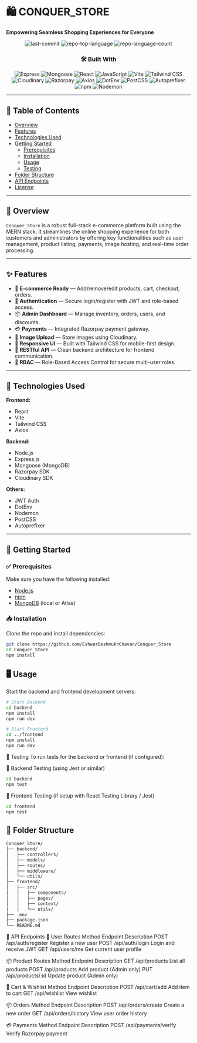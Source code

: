 # 🛍️ CONQUER_STORE

**Empowering Seamless Shopping Experiences for Everyone**

<div align="center">

![last-commit](https://img.shields.io/github/last-commit/EshwarDeshmukhChavan/Conquer_Store?style=flat&logo=git&logoColor=white&color=0080ff)
![repo-top-language](https://img.shields.io/github/languages/top/EshwarDeshmukhChavan/Conquer_Store?style=flat&color=0080ff)
![repo-language-count](https://img.shields.io/github/languages/count/EshwarDeshmukhChavan/Conquer_Store?style=flat&color=0080ff)

### 🛠️ Built With

![Express](https://img.shields.io/badge/Express-000000.svg?style=flat&logo=Express&logoColor=white)
![Mongoose](https://img.shields.io/badge/Mongoose-F04D35.svg?style=flat&logo=Mongoose&logoColor=white)
![React](https://img.shields.io/badge/React-61DAFB.svg?style=flat&logo=React&logoColor=black)
![JavaScript](https://img.shields.io/badge/JavaScript-F7DF1E.svg?style=flat&logo=JavaScript&logoColor=black)
![Vite](https://img.shields.io/badge/Vite-646CFF.svg?style=flat&logo=Vite&logoColor=white)
![Tailwind CSS](https://img.shields.io/badge/TailwindCSS-06B6D4.svg?style=flat&logo=tailwindcss&logoColor=white)
![Cloudinary](https://img.shields.io/badge/Cloudinary-3448C5.svg?style=flat&logo=Cloudinary&logoColor=white)
![Razorpay](https://img.shields.io/badge/Razorpay-0C2451.svg?style=flat&logo=Razorpay&logoColor=white)
![Axios](https://img.shields.io/badge/Axios-5A29E4.svg?style=flat&logo=Axios&logoColor=white)
![DotEnv](https://img.shields.io/badge/.ENV-ECD53F.svg?style=flat&logo=dotenv&logoColor=black)
![PostCSS](https://img.shields.io/badge/PostCSS-DD3A0A.svg?style=flat&logo=PostCSS&logoColor=white)
![Autoprefixer](https://img.shields.io/badge/Autoprefixer-DD3735.svg?style=flat&logo=Autoprefixer&logoColor=white)
![npm](https://img.shields.io/badge/npm-CB3837.svg?style=flat&logo=npm&logoColor=white)
![Nodemon](https://img.shields.io/badge/Nodemon-76D04B.svg?style=flat&logo=Nodemon&logoColor=white)

</div>

---

## 📑 Table of Contents

- [Overview](#overview)
- [Features](#features)
- [Technologies Used](#technologies-used)
- [Getting Started](#getting-started)
  - [Prerequisites](#prerequisites)
  - [Installation](#installation)
  - [Usage](#usage)
  - [Testing](#testing)
- [Folder Structure](#folder-structure)
- [API Endpoints](#api-endpoints)
- [License](#license)

---

## 🧾 Overview

`Conquer_Store` is a robust full-stack e-commerce platform built using the MERN stack. It streamlines the online shopping experience for both customers and administrators by offering key functionalities such as user management, product listing, payments, image hosting, and real-time order processing.

---

## ✨ Features

- 🛒 **E-commerce Ready** — Add/remove/edit products, cart, checkout, orders.
- 👤 **Authentication** — Secure login/register with JWT and role-based access.
- 📦 **Admin Dashboard** — Manage inventory, orders, users, and discounts.
- 💳 **Payments** — Integrated Razorpay payment gateway.
- 🌁 **Image Upload** — Store images using Cloudinary.
- 📱 **Responsive UI** — Built with Tailwind CSS for mobile-first design.
- 🧠 **RESTful API** — Clean backend architecture for frontend communication.
- 🔐 **RBAC** — Role-Based Access Control for secure multi-user roles.

---

## 🚀 Technologies Used

**Frontend:**
- React
- Vite
- Tailwind CSS
- Axios

**Backend:**
- Node.js
- Express.js
- Mongoose (MongoDB)
- Razorpay SDK
- Cloudinary SDK

**Others:**
- JWT Auth
- DotEnv
- Nodemon
- PostCSS
- Autoprefixer

---

## 🧰 Getting Started

### ✅ Prerequisites

Make sure you have the following installed:
- [Node.js](https://nodejs.org/)
- [npm](https://www.npmjs.com/)
- [MongoDB](https://www.mongodb.com/) (local or Atlas)

### 📥 Installation

Clone the repo and install dependencies:

```bash
git clone https://github.com/EshwarDeshmukhChavan/Conquer_Store
cd Conquer_Store
npm install
```

## 🖥️ Usage

Start the backend and frontend development servers:

```bash
# Start Backend
cd backend
npm install
npm run dev

# Start Frontend
cd ../frontend
npm install
npm run dev
```

🧪 Testing
To run tests for the backend or frontend (if configured):

🔹 Backend Testing (using Jest or similar)
```bash
cd backend
npm test
```
🔹 Frontend Testing (if setup with React Testing Library / Jest)
```bash
cd frontend
npm test
```

## 📂 Folder Structure

```bash
Conquer_Store/
├── backend/
│   ├── controllers/
│   ├── models/
│   ├── routes/
│   ├── middleware/
│   └── utils/
├── frontend/
│   ├── src/
│   │   ├── components/
│   │   ├── pages/
│   │   ├── context/
│   │   └── utils/
├── .env
├── package.json
└── README.md
```

🔌 API Endpoints
👤 User Routes
Method	Endpoint	Description
POST	/api/auth/register	Register a new user
POST	/api/auth/login	Login and receive JWT
GET	/api/users/me	Get current user profile

📦 Product Routes
Method	Endpoint	Description
GET	/api/products	List all products
POST	/api/products	Add product (Admin only)
PUT	/api/products/:id	Update product (Admin only)

🛒 Cart & Wishlist
Method	Endpoint	Description
POST	/api/cart/add	Add item to cart
GET	/api/wishlist	View wishlist

📦 Orders
Method	Endpoint	Description
POST	/api/orders/create	Create a new order
GET	/api/orders/history	View user order history

💳 Payments
Method	Endpoint	Description
POST	/api/payments/verify	Verify Razorpay payment
